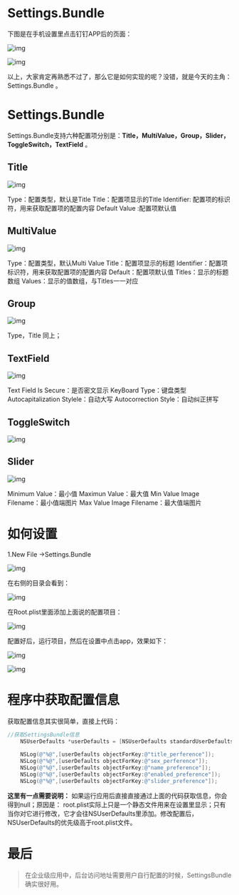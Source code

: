 # Settings.Bundle

下图是在手机设置里点击钉钉APP后的页面：

![img](./1.png)



![img](./2.png)



以上，大家肯定再熟悉不过了，那么它是如何实现的呢？没错，就是今天的主角：Settings.Bundle 。

# Settings.Bundle

Settings.Bundle支持六种配置项分别是：**Title，MultiValue，Group，Slider，ToggleSwitch，TextField** 。

## Title

![img](3.png)

Type：配置类型，默认是Title
 Title：配置项显示的Title
 Identifier: 配置项的标识符，用来获取配置项的配置内容
 Default Value :配置项默认值

## MultiValue

![img](4.png)

Type：配置类型，默认Multi Value
 Title：配置项显示的标题
 Identifier：配置项标识符，用来获取配置项的配置内容
 Default：配置项默认值
 Titles：显示的标题数组
 Values：显示的值数组，与Titles一一对应

## Group

![img](./5.png)

Type，Title 同上；

## TextField

![img](./6.png)

Text Field Is Secure：是否密文显示
 KeyBoard Type：键盘类型
 Autocapitalization Stylele：自动大写
 Autocorrection Style：自动纠正拼写

## ToggleSwitch

![img](./7.png)

## Slider

![img](./8.png)

Minimum Value：最小值
 Maximun Value：最大值
 Min Value Image Filename：最小值端图片
 Max Value Image Filename：最大值端图片

# 如何设置

1.New File ->Settings.Bundle

![img](9.png)

在右侧的目录会看到：

![img](./10.png)

在Root.plist里面添加上面说的配置项目：

![img](./11.png)

配置好后，运行项目，然后在设置中点击app，效果如下：

![img](./12.png)

![img](./13.png)



# 程序中获取配置信息

获取配置信息其实很简单，直接上代码：



```objectivec
//获取SettingsBundle信息
    NSUserDefaults *userDefaults = [NSUserDefaults standardUserDefaults];
    
    NSLog(@"%@",[userDefaults objectForKey:@"title_perference"]);
    NSLog(@"%@",[userDefaults objectForKey:@"sex_perference"]);
    NSLog(@"%@",[userDefaults objectForKey:@"name_preference"]);
    NSLog(@"%@",[userDefaults objectForKey:@"enabled_preference"]);
    NSLog(@"%@",[userDefaults objectForKey:@"slider_preference"]);
```

**这里有一点需要说明：**
 如果运行应用后直接直接通过上面的代码获取信息，你会得到null；原因是：
 root.plist实际上只是一个静态文件用来在设置里显示；只有当你对它进行修改，它才会往NSUserDefaults里添加。修改配置后，NSUserDefaults的优先级高于root.plist文件。

# 最后

> 在企业级应用中，后台访问地址需要用户自行配置的时候，SettingsBundle确实很好用。